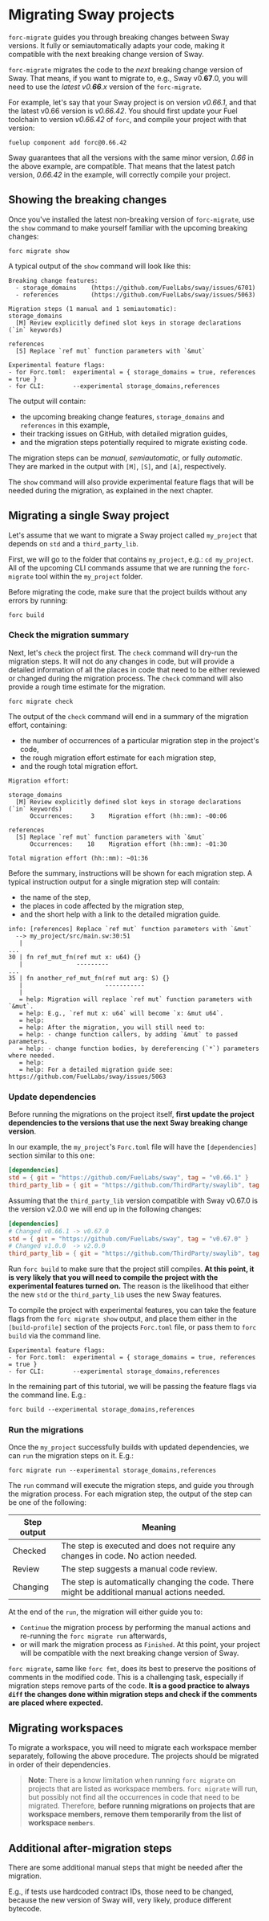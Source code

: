 <!-- markdownlint-disable MD041 -->

# Migrating Sway projects

`forc-migrate` guides you through breaking changes between Sway versions. It fully or semiautomatically adapts your code, making it compatible with the next breaking change version of Sway.

`forc-migrate` migrates the code to the _next_ breaking change version of Sway. That means, if you want to migrate to, e.g., Sway v0.**67**.0, you will need to use the _latest v0.**66**.x_ version of the `forc-migrate`.

For example, let's say that your Sway project is on version _v0.66.1_, and that the latest v0.66 version is _v0.66.42_. You should first update your Fuel toolchain to version _v0.66.42_ of `forc`, and compile your project with that version:

```text
fuelup component add forc@0.66.42
```

Sway guarantees that all the versions with the same minor version, _0.66_ in the above example, are compatible. That means that the latest patch version, _0.66.42_ in the example, will correctly compile your project.

## Showing the breaking changes

Once you've installed the latest non-breaking version of `forc-migrate`, use the `show` command to make yourself familiar with the upcoming breaking changes:

```text
forc migrate show
```

A typical output of the `show` command will look like this:

```text
Breaking change features:
  - storage_domains    (https://github.com/FuelLabs/sway/issues/6701)
  - references         (https://github.com/FuelLabs/sway/issues/5063)

Migration steps (1 manual and 1 semiautomatic):
storage_domains
  [M] Review explicitly defined slot keys in storage declarations (`in` keywords)

references
  [S] Replace `ref mut` function parameters with `&mut`

Experimental feature flags:
- for Forc.toml:  experimental = { storage_domains = true, references = true }
- for CLI:        --experimental storage_domains,references
```

The output will contain:

- the upcoming breaking change features, `storage_domains` and `references` in this example,
- their tracking issues on GitHub, with detailed migration guides,
- and the migration steps potentially required to migrate existing code.

The migration steps can be _manual_, _semiautomatic_, or fully _automatic_. They are marked in the output with `[M]`, `[S]`, and `[A]`, respectively.

The `show` command will also provide experimental feature flags that will be needed during the migration, as explained in the next chapter.

## Migrating a single Sway project

Let's assume that we want to migrate a Sway project called `my_project` that depends on `std` and a `third_party_lib`.

First, we will go to the folder that contains `my_project`, e.g.: `cd my_project`. All of the upcoming CLI commands assume that we are running the `forc-migrate` tool within the `my_project` folder.

Before migrating the code, make sure that the project builds without any errors by running:

```text
forc build
```

### Check the migration summary

Next, let's `check` the project first. The `check` command will dry-run the migration steps. It will not do any changes in code, but will provide a detailed information of all the places in code that need to be either reviewed or changed during the migration process. The `check` command will also provide a rough time estimate for the migration.

```text
forc migrate check
```

The output of the `check` command will end in a summary of the migration effort, containing:

- the number of occurrences of a particular migration step in the project's code,
- the rough migration effort estimate for each migration step,
- and the rough total migration effort.

```text
Migration effort:

storage_domains
  [M] Review explicitly defined slot keys in storage declarations (`in` keywords)
      Occurrences:     3    Migration effort (hh::mm): ~00:06

references
  [S] Replace `ref mut` function parameters with `&mut`
      Occurrences:    18    Migration effort (hh::mm): ~01:30

Total migration effort (hh::mm): ~01:36
```

Before the summary, instructions will be shown for each migration step. A typical instruction output for a single migration step will contain:

- the name of the step,
- the places in code affected by the migration step,
- and the short help with a link to the detailed migration guide.

```text
info: [references] Replace `ref mut` function parameters with `&mut`
  --> my_project/src/main.sw:30:51
   |
...
30 | fn ref_mut_fn(ref mut x: u64) {}
   |               ---------
...
35 | fn another_ref_mut_fn(ref mut arg: S) {}
   |                       -----------
   |
   = help: Migration will replace `ref mut` function parameters with `&mut`.
   = help: E.g., `ref mut x: u64` will become `x: &mut u64`.
   = help:  
   = help: After the migration, you will still need to:
   = help: - change function callers, by adding `&mut` to passed parameters.
   = help: - change function bodies, by dereferencing (`*`) parameters where needed.
   = help:  
   = help: For a detailed migration guide see: https://github.com/FuelLabs/sway/issues/5063
```

### Update dependencies

Before running the migrations on the project itself, **first update the project dependencies to the versions that use the next Sway breaking change version**.

In our example, the `my_project`'s `Forc.toml` file will have the `[dependencies]` section similar to this one:

```toml
[dependencies]
std = { git = "https://github.com/FuelLabs/sway", tag = "v0.66.1" }
third_party_lib = { git = "https://github.com/ThirdParty/swaylib", tag = "v1.0.0" }
```

Assuming that the `third_party_lib` version compatible with Sway v0.67.0 is the version v2.0.0 we will end up in the following changes:

```toml
[dependencies]
# Changed v0.66.1 -> v0.67.0
std = { git = "https://github.com/FuelLabs/sway", tag = "v0.67.0" }
# Changed v1.0.0  -> v2.0.0
third_party_lib = { git = "https://github.com/ThirdParty/swaylib", tag = "v2.0.0" }
```

Run `forc build` to make sure that the project still compiles. **At this point, it is very likely that you will need to compile the project with the experimental features turned on.** The reason is the likelihood that either the new `std` or the `third_party_lib` uses the new Sway features.

To compile the project with experimental features, you can take the feature flags from the `forc migrate show` output, and place them either in the `[build-profile]` section of the projects `Forc.toml` file, or pass them to `forc build` via the command line.

```text
Experimental feature flags:
- for Forc.toml:  experimental = { storage_domains = true, references = true }
- for CLI:        --experimental storage_domains,references
```

In the remaining part of this tutorial, we will be passing the feature flags via the command line. E.g.:

```text
forc build --experimental storage_domains,references
```

### Run the migrations

Once the `my_project` successfully builds with updated dependencies, we can `run` the migration steps on it. E.g.:

```text
forc migrate run --experimental storage_domains,references
```

The `run` command will execute the migration steps, and guide you through the migration process. For each migration step, the output of the step can be one of the following:

| Step output | Meaning |
| ----------- | ------- |
| Checked     | The step is executed and does not require any changes in code. No action needed. |
| Review      | The step suggests a manual code review. |
| Changing    | The step is automatically changing the code. There might be additional manual actions needed. |

At the end of the `run`, the migration will either guide you to:

- `Continue` the migration process by performing the manual actions and re-running the `forc migrate run` afterwards,
- or will mark the migration process as `Finished`. At this point, your project will be compatible with the next breaking change version of Sway.

`forc migrate`, same like `forc fmt`, does its best to preserve the positions of comments in the modified code. This is a challenging task, especially if migration steps remove parts of the code. **It is a good practice to always `diff` the changes done within migration steps and check if the comments are placed where expected.**

## Migrating workspaces

To migrate a workspace, you will need to migrate each workspace member separately, following the above procedure. The projects should be migrated in order of their dependencies.

> **Note**: There is a know limitation when running `forc migrate` on projects that are listed as workspace members. `forc migrate` will run, but possibly not find all the occurrences in code that need to be migrated. Therefore, **before running migrations on projects that are workspace members, remove them temporarily from the list of workspace `members`**.

## Additional after-migration steps

There are some additional manual steps that might be needed after the migration.

E.g., if tests use hardcoded contract IDs, those need to be changed, because the new version of Sway will, very likely, produce different bytecode.
